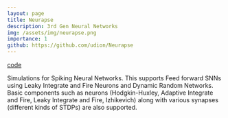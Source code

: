 ```yaml
---
layout: page
title: Neurapse
description: 3rd Gen Neural Networks
img: /assets/img/neurapse.png
importance: 1
github: https://github.com/udion/Neurapse
---
```


[code](https://github.com/udion/Neurapse)

Simulations for Spiking Neural Networks. This supports Feed forward SNNs using Leaky Integrate and Fire Neurons and Dynamic Random Networks. Basic components such as neurons (Hodgkin-Huxley, Adaptive Integrate and Fire, Leaky Integrate and Fire, Izhikevich) along with various synapses (different kinds of STDPs) are also supported.